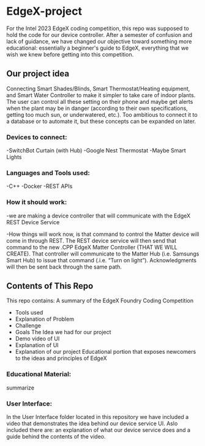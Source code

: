 # EdgeX-project
For the Intel 2023 EdgeX coding competition, this repo was supposed to hold the code for our device controller. After a semester of confusion and lack of guidance, we have changed our objective toward something more educational: essentially a beginner's guide to EdgeX, everything that we wish we knew before getting into this competition.

## Our project idea

Connecting Smart Shades/Blinds, Smart Thermostat/Heating equipment, and Smart Water Controller to make it simpler to take care of indoor plants. The user can control all these setting on their phone and maybe get alerts when the plant may be in danger (according to their own specifications, getting too much sun, or underwatered, etc.). Too ambitious to connect it to a database or to automate it, but these concepts can be expanded on later.

### Devices to connect:

-SwitchBot Curtain (with Hub)
-Google Nest Thermostat
-Maybe Smart Lights

### Languages and Tools used:

-C++
-Docker
-REST APIs

### How it should work:
-we are making a device controller that will communicate with the EdgeX REST Device Service

-How things will work now, is that command to control the Matter device will come in through REST.  The REST device service will then send that command to the new .CPP EdgeX Matter Controller (THAT WE WILL CREATE).  That controller will communicate to the Matter Hub (i.e. Samsungs Smart Hub) to issue that command (.i.e. “Turn on light”).  Acknowledgments will then be sent back through the same path.

## Contents of This Repo
This repo contains:
A summary of the EdgeX Foundry Coding Competition
  - Tools used
  - Explanation of Problem
  - Challenge
  - Goals
The Idea we had for our project
  - Demo video of UI
  - Explanation of UI
  - Explanation of our project
Educational portion that exposes newcomers to the ideas and principles of EdgeX 

### Educational Material:
summarize

### User Interface:
In the User Interface folder located in this repository we have included a video that demonstrates the idea behind our device service UI.
Aslo included there are: an explanation of what our device service does and a guide behind the contents of the video. 


